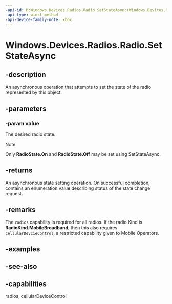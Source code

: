 ```yaml
---
-api-id: M:Windows.Devices.Radios.Radio.SetStateAsync(Windows.Devices.Radios.RadioState)
-api-type: winrt method
-api-device-family-note: xbox
---
```


<!-- Method syntax
public Windows.Foundation.IAsyncOperation<Windows.Devices.Radios.RadioAccessStatus> SetStateAsync(Windows.Devices.Radios.RadioState value)
-->

# Windows.Devices.Radios.Radio.SetStateAsync

## -description
An asynchronous operation that attempts to set the state of the radio represented by this object.

## -parameters
### -param value
The desired radio state. 

> [!NOTE]
> Only **RadioState.On** and **RadioState.Off** may be set using SetStateAsync.

## -returns
An asynchronous state setting operation. On successful completion, contains an enumeration value describing status of the state change request.

## -remarks

The `radios` capability is required for all radios.
If the radio Kind is **RadioKind.MobileBroadband**, then this also requires `cellularDevcieControl`, a restricted capability given to Mobile Operators.

## -examples

## -see-also

## -capabilities
radios, cellularDeviceControl
